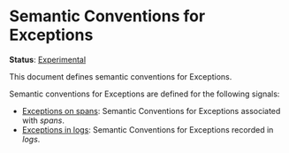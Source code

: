 <!--- Hugo front matter used to generate the website version of this page:
linkTitle: Exceptions
path_base_for_github_subdir:
  from: content/en/docs/specs/semconv/exceptions/_index.md
  to: exceptions/README.md
--->

# Semantic Conventions for Exceptions

**Status**: [Experimental][DocumentStatus]

This document defines semantic conventions for Exceptions.

Semantic conventions for Exceptions are defined for the following signals:

* [Exceptions on spans](exceptions-spans.md): Semantic Conventions for Exceptions associated with *spans*.
* [Exceptions in logs](exceptions-logs.md): Semantic Conventions for Exceptions recorded in *logs*.

[DocumentStatus]: https://github.com/open-telemetry/opentelemetry-specification/tree/v1.26.0/specification/document-status.md
